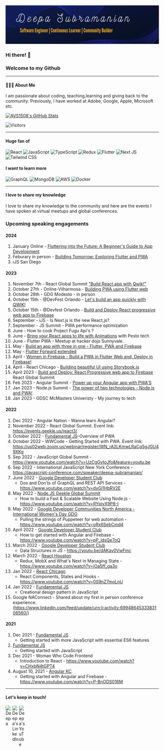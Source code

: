 [![Deepa Subramanian - Developer, community builder, relentless learner](assets/github.gif)](https://deepasubramanian.dev)

### Hi there! 👋 
### Welcome to my Github

---- 
#### 👩🏽‍💻 About Me

I am passionate about coding, teaching,learning and giving back to the community. Previously, I have worked at Adobe, Google, Apple, Microsoft etc. 

[![AVS1508's GitHub Stats](https://github-readme-stats.vercel.app/api?username=sdkdeepa&show_icons=true)](https://github.com/sdkdeepa)

![Visitors](https://api.visitorbadge.io/api/visitors?path=https%3A%2F%2Fgithub.com%2Fsdkdeepa&label=Visitors&labelColor=%23d9e3f0&countColor=%232ccce4)

---- 
#### Huge fan of

![React](https://img.shields.io/badge/react-%2320232a.svg?style=for-the-badge&logo=react&logoColor=%2361DAFB)
![JavaScript](https://img.shields.io/badge/javascript-%23323330.svg?style=for-the-badge&logo=javascript&logoColor=%23F7DF1E)
![TypeScript](https://img.shields.io/badge/typescript-%23007ACC.svg?style=for-the-badge&logo=typescript&logoColor=white)
![Redux](https://img.shields.io/badge/redux-%23593d88.svg?style=for-the-badge&logo=redux&logoColor=white)
![Flutter](https://img.shields.io/badge/Flutter-%2302569B.svg?style=for-the-badge&logo=Flutter&logoColor=white)
![Next JS](https://img.shields.io/badge/Next-black?style=for-the-badge&logo=next.js&logoColor=white)
![Tailwind CSS](https://img.shields.io/badge/tailwindcss-%2338B2AC.svg?style=for-the-badge&logo=tailwind-css&logoColor=white)

#### I want to learn more

![GraphQL](https://img.shields.io/badge/-GraphQL-E10098?style=for-the-badge&logo=graphql&logoColor=white)
![MongoDB](https://img.shields.io/badge/MongoDB-%234ea94b.svg?style=for-the-badge&logo=mongodb&logoColor=white)
![AWS](https://img.shields.io/badge/AWS-%23FF9900.svg?style=for-the-badge&logo=amazon-aws&logoColor=white)
![Docker](https://img.shields.io/badge/docker-%230db7ed.svg?style=for-the-badge&logo=docker&logoColor=white)

----

#### I love to share my knowledge

I love to share my knowledge to the community and here are the events I have spoken at virtual meetups and global conferences.

<h3>Upcoming speaking engagements</h3>

#### 2024
1. January Online - [Fluttering into the Future: A Beginner's Guide to App Development](https://gdg.community.dev/events/details/google-gdg-broward-county-fl-presents-fluttering-into-the-future-a-beginners-guide-to-app-development/)
2. Feburary in person - [Building Tomorrow: Exploring Flutter and PWA](https://www.tracydevs.com/2024/02/building-tomorrow-exploring-flutter-pwa/)
3. iJS San Diego
   
#### 2023
1. November 7th - React Global Summit ["Build React app with Qwik!"](https://events.geekle.us/react24/)
2. October 27th - Online-Vilharmosa - [Building PWA using Flutter web](https://gdg.community.dev/events/details/google-gdg-villahermosa-presents-devfest-2023-tabasco/cohost-gdg-villahermosa)
3. October 28th - GDG Modesto - in person 
4. October 15th - @DevFest Orlando - [Let's build an app quickly with QWIK!](https://orlando.devfestflorida.com/speakers)
5. October 15th - @Devfest Orlando - [Build and Deploy React progressive web app to Firebase](https://orlando.devfestflorida.com/speakers)
6. September - iJS - Is Next.js is the new React.js?
7. September - JS Summit - PWA performance optimization
8. June - How to cook Project Fugu Api's ?
9. June - [Bring your React apps to life with Animations](https://www.linkedin.com/feed/update/urn:li:activity:7076929717806800896?utm_source=share&utm_medium=member_desktop) with Pesto tech
10. June -  Flutter PWA - Meetup at hacker dojo Sunnyvale.
11. May - [Build an app with three in one - Flutter, PWA and Firebase](https://gdg.community.dev/events/details/google-gdg-waterloo-presents-build-and-deploy-flutter-pwa-to-firebase/)
12. May - [Flutter Forward extended](https://gdg.community.dev/events/details/google-gdg-san-jose-presents-flutter-forward-extended-hybrid-event/)
13. April - [Women in Firebase - Build a PWA in Flutter Web and, Deploy in Firebase!](https://www.meetup.com/women-in-firebase/events/291971605/?utm_medium=referral&utm_campaign=share-btn_savedevents_share_modal&utm_source=link)
14. April - React Chicago - [Building beautiful UI using Storybook.js](https://www.meetup.com/react-chicago/events/290500610/)
15. April 2023 - [Build and Deploy: React Progressive web app to Firebase](https://events.geekle.us/react23/) React Global Summit 
16. Feb 2023 - Angular Summit - [Power up your Angular app with PWA'S](https://www.youtube.com/watch?v=9LR6AsdpMOQ&t=479s)
17. Jan 2023 - Node.js Summit - [The power of two technologies - Node.js and PWA!](https://www.youtube.com/watch?v=kNU-nOKrjG8&t=253s)
18. Jan 2023 - GDSC McMasters Univeristy - My journey to tech

#### 2022
1. Dec 2022 - Angular Nation - Wanna learn Angular? 
2. November 2022 - React Global Summit. Event link: https://events.geekle.us/react3/
3. October 2022 - [Fundamental JS](https://www.meetup.com/sandiegojs/events/286559765/)-Overview of PWA
4. October 2022 - WWCode - Getting Started with PWA. Event link: https://us02web.zoom.us/webinar/register/WN_rA2LKmwLRaCg5gJGU49XKg
5. Sep 2022 - JavaScript Global Summit - https://www.youtube.com/watch?v=UzCgGvtoJfo&feature=youtu.be
6. Sep 2022 - International JavaScript New York Conference - https://javascript-conference.com/speaker/deepa-subramanian/
7. June 2022 - [Google Developer Student Club](https://gdsc.community.dev/events/details/developer-student-clubs-conestoga-college-waterloo-campus-presents-dos-and-donts-of-graphql-and-rest-api-services/) 
   - Dos and Don’ts of GraphQL and REST API Services - https://www.youtube.com/watch?v=dyGl1HbRV2E
8. May 2022 - [Node.JS Geekle Global Summit](https://events.geekle.us/nodejs/) 
   - How to build a Fast & Scalable Website Using Node.js - https://www.youtube.com/watch?v=RYpivX9P8-I
9. May 2022 - [Google Developer Communities North America - International Women's Day GDG](https://rsvp.withgoogle.com/events/iwd-northamerica)
   - Pulling the strings of Puppeteer for web automation - https://www.youtube.com/watch?v=oRx6SebCmd4
10. April 2022 - [Google Developer Student Club](https://gdsc.community.dev/events/details/developer-student-clubs-conestoga-college-waterloo-campus-presents-how-to-get-started-with-angular-and-firebase-online-event/)
    - How to get started with Angular and Firebase - https://www.youtube.com/watch?v=pP_ldsQe7oQ
11. March 2022 - [Google Developer Student Club](https://gdsc.community.dev/events/details/developer-student-clubs-conestoga-college-waterloo-campus-presents-js-data-structures-online-event/)
    - Data Structures in JS -  https://youtu.be/dAKay0VwFmc 
12. March 2022 - [React Houston](https://www.meetup.com/Houston-React-Js-Group/events/283828748/)
    - Redux, MobX and What's Next in Managing State - https://www.youtube.com/watch?v=iOa5ff_ga3o
13. Jan 2022 - [React Chicago](https://www.meetup.com/React-Chicago/events/282659282/)
    - React Components, States and Hooks - https://www.youtube.com/watch?v=0S9nZ7moLnU
14. Jan 2022 - [Fundamental JS](https://www.meetup.com/sandiegojs/events/283090494)
    - Creational design pattern in JavaScript 
15. Google NAConnect - Shared about my first in person conference experience.(https://www.linkedin.com/feed/update/urn:li:activity:6994864533383106560/)

#### 2021

1. Dec 2021 - [Fundamental JS](https://www.meetup.com/sandiegojs/events/whwkqsyccqbdc/) 
   - Getting started with more JavaScript with essential ES6 features 
2. [Fundamental JS](https://www.meetup.com/sandiegojs/events/whwkqsyccnbkc/)
    - Getting started with JavaScript
3. Dec 2021 - Woman Who Code Frontend 
    - Introduction to React - https://www.youtube.com/watch?v=CHxbN4tGPT4
4. August 10, 2021 - [Angular KC](https://www.meetup.com/angularkc/events/279845252/)
    - Getting started with Angular and Firebase - https://www.youtube.com/watch?v=P-BnODS016M   
----

#### Let's keep in touch!
<a href="https://twitter.com/sdk_deepa">
  <img align="left" alt="Deepa" width="22px"src="https://cdn.jsdelivr.net/npm/simple-icons@v3/icons/twitter.svg" />
</a>
<a href="https://www.linkedin.com/in/sdkdeepa/">
  <img align="left" alt="Deepa's LinkedIn" width="22px" src="https://cdn.jsdelivr.net/npm/simple-icons@v3/icons/linkedin.svg" />
</a>
<a href="https://www.youtube.com/@sdkdeepa/">
  <img align="left" alt="Deepa's YouTube" width="22px" src="https://cdn.jsdelivr.net/npm/simple-icons@v3/icons/youtube.svg" />
</a>






